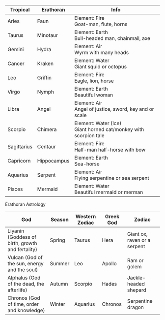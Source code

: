 |Tropical|Erathoran|Info|
|---|---|---|
Aries | Faun | Element: Fire<br/>Goat-man, flute, horns
Taurus | Minotaur | Element: Earth<br/>Bull-headed man, chainmail, axe 
Gemini | Hydra | Element: Air<br/>Wyrm with many heads
Cancer | Kraken | Element: Water<br/>Giant squid or octopus
Leo | Griffin | Element: Fire<br/>Eagle, lion, horse 
Virgo | Nymph | Element: Earth<br/>Beautiful woman
Libra | Angel | Element: Air<br/>Angel of justice, sword, key and or scale 
Scorpio | Chimera | Element: Water (Ice)<br/> Giant horned cat/monkey with scorpion tale 
Sagittarius | Centaur | Element: Fire<br/>Half-man half-horse with bow
Capricorn | Hippocampus | Element: Earth<br/>Sea-horse
Aquarius | Serpent | Element: Air<br/>Flying serpentine or sea serpent 
Pisces | Mermaid | Element: Water<br/>Beautiful mermaid or merman 




Erathoran Astrology 

|God|Season|Western Zodiac|Greek God|Zodiac|
|---|---|---|---|---|
Liyanin (Goddess of birth, growth and fertality) | Spring | Taurus | Hera | Giant ox, raven or a serpent 
Vulcan (God of the sun, energy and the soul) | Summer | Leo | Apollo | Ram or golem 
Alphalus (God of the dead, the afterlife) | Autumn | Scorpio | Hades | Jackle-headed shepard
Chronos (God of time, order and knowledge) | Winter | Aquarius | Chronos | Serpentine dragon 

